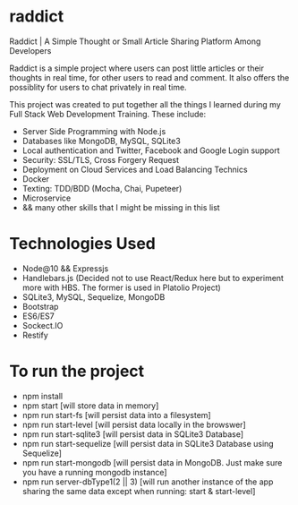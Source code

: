 # raddict
Raddict | A Simple Thought or Small Article Sharing Platform Among Developers

Raddict is a simple project where users can post little articles or their thoughts in real time, for other users to read and comment. 
It also offers the possiblity for users to chat privately in real time.

This project was created to put together all the things I learned during my Full Stack Web Development Training. These include:
* Server Side Programming with Node.js
* Databases like MongoDB, MySQL, SQLite3
* Local authentication and Twitter, Facebook and Google Login support
* Security: SSL/TLS, Cross Forgery Request
* Deployment on Cloud Services and Load Balancing Technics
* Docker
* Texting: TDD/BDD (Mocha, Chai, Pupeteer)
* Microservice
* && many other skills that I might be missing in this list

# Technologies Used
- Node@10 && Expressjs
- Handlebars.js (Decided not to use React/Redux here but to experiment more with HBS. The former is used in Platolio Project)
- SQLite3, MySQL, Sequelize, MongoDB
- Bootstrap
- ES6/ES7
- Sockect.IO
- Restify

# To run the project
- npm install
- npm start [will store data in memory]
- npm run start-fs [will persist data into a filesystem]
- npm run start-level [will persist data locally in the browswer]
- npm run start-sqlite3 [will persist data in SQLite3 Database]
- npm run start-sequelize [will persist data in SQLite3 Database using Sequelize]
- npm run start-mongodb [will persist data in MongoDB. Just make sure you have a running mongodb instance]
- npm run server-dbType1(2 || 3) [will run another instance of the app sharing the same data except when running: start & start-level]
